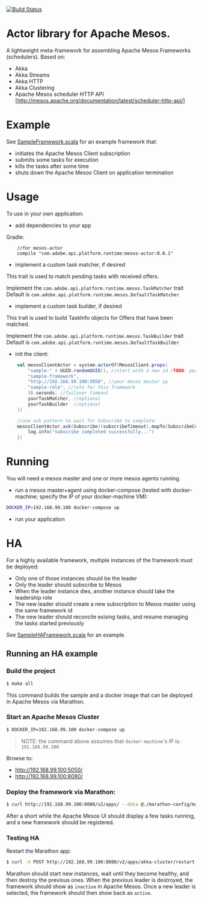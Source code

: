 [![Build Status](https://circleci.com/gh/adobe-apiplatform/mesos-actor.png?style=badge)](https://circleci.com/gh/adobe-apiplatform/mesos-actor)


# Actor library for Apache Mesos.

A lightweight meta-framework for assembling Apache Mesos Frameworks (schedulers). 
Based on:
* Akka
* Akka Streams
* Akka HTTP
* Akka Clustering
* Apache Mesos scheduler HTTP API [http://mesos.apache.org/documentation/latest/scheduler-http-api/]


# Example

See [SampleFramework.scala](./src/main/scala/com/adobe/api/platform/runtime/mesos/sample/SampleFramework.scala) for an example framework that:
* initiates the Apache Mesos Client subscription
* submits some tasks for execution
* kills the tasks after some time
* shuts down the Apache Mesos Client on application termination 

# Usage

To use in your own application:
* add dependencies to your app

Gradle:

```text
    //for mesos-actor
    compile "com.adobe.api.platform.runtime:mesos-actor:0.0.1"
```

* implement a custom task matcher, if desired

This trait is used to match pending tasks with received offers.

Implement the `com.adobe.api.platform.runtime.mesos.TaskMatcher` trait
Default is `com.adobe.api.platform.runtime.mesos.DefaultTaskMatcher`

* implement a custom task builder, if desired

This trait is used to build TaskInfo objects for Offers that have been matched.

Implement the `com.adobe.api.platform.runtime.mesos.TaskBuilder` trait
Default is `com.adobe.api.platform.runtime.mesos.DefaultTaskBuilder`


* init the client:
```scala
    val mesosClientActor = system.actorOf(MesosClient.props(
        "sample-" + UUID.randomUUID(), //start with a new id (TODO: persist this id so restart will fail over to new instance)
        "sample-framework",
        "http://192.168.99.100:5050", //your mesos master ip
        "sample-role", //role for this framework
        30.seconds, //failover timeout      
        yourTaskMatcher, //optional
        yourTaskBuilder  //optional
    ))

    //use ask pattern to wait for Subscribe to complete:
    mesosClientActor.ask(Subscribe)(subscribeTimeout).mapTo[SubscribeComplete].onComplete(complete => {
        log.info("subscribe completed successfully...")
    })
```

# Running

You will need a mesos master and one or more mesos agents running.

* run a mesos master+agent using docker-compose (tested with docker-machine; specify the IP of your docker-machine VM):
```bash
DOCKER_IP=192.168.99.100 docker-compose up
```
* run your application 

# HA 

For a highly available framework, multiple instances of the framework must be deployed:
* Only one of those instances should be the leader
* Only the leader should subscribe to Mesos
* When the leader instance dies, another instance should take the leadership role
* The new leader should create a new subscription to Mesos master using the same framework id
* The new leader should reconcile exising tasks, and resume managing the tasks started previously


See [SampleHAFramework.scala](./src/main/scala/com/adobe/api/platform/runtime/mesos/sample/SampleHAFramework.scala) for an example.

## Running an HA example

### Build the project
```bash
$ make all
```

This command builds the sample and a docker image that can be deployed in Apache Mesos via Marathon.
 
### Start an Apache Mesos Cluster

```bash
$ DOCKER_IP=192.168.99.100 docker-compose up 
``` 

> NOTE: the command above assumes that `docker-machine`'s IP is: `192.168.99.100`

Browse to: 
* http://192.168.99.100:5050/
* http://192.168.99.100:8080/

### Deploy the framework via Marathon:

```bash
$ curl http://192.168.99.100:8080/v2/apps/ --data @./marathon-config/marathon-app-local.json -H "Content-type: application/json"
```

After a short while the Apache Mesos UI should display a few tasks running, and a new framework should be registered.   

### Testing HA

Restart the Marathon app: 

```bash
$ curl -X POST http://192.168.99.100:8080/v2/apps/akka-cluster/restart
```

Marathon should start new instances, wait until they become healthy, and then destroy the previous ones. 
When the previous leader is destroyed, the framework should show as `inactive` in Apache Mesos. 
Once a new leader is selected, the framework should then show back as `active`.  
